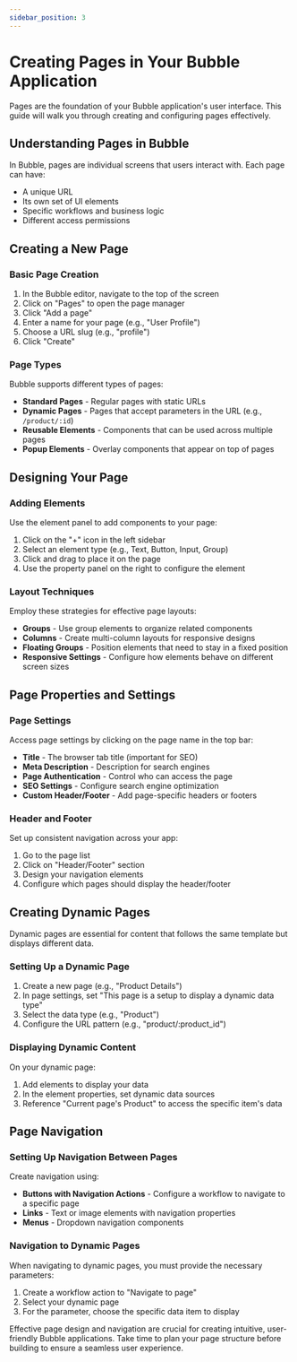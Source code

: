 ```yaml
---
sidebar_position: 3
---
```


# Creating Pages in Your Bubble Application

Pages are the foundation of your Bubble application's user interface. This guide will walk you through creating and configuring pages effectively.

## Understanding Pages in Bubble

In Bubble, pages are individual screens that users interact with. Each page can have:

- A unique URL
- Its own set of UI elements
- Specific workflows and business logic
- Different access permissions

## Creating a New Page

### Basic Page Creation

1. In the Bubble editor, navigate to the top of the screen
2. Click on "Pages" to open the page manager
3. Click "Add a page"
4. Enter a name for your page (e.g., "User Profile")
5. Choose a URL slug (e.g., "profile")
6. Click "Create"

### Page Types

Bubble supports different types of pages:

- **Standard Pages** - Regular pages with static URLs
- **Dynamic Pages** - Pages that accept parameters in the URL (e.g., `/product/:id`)
- **Reusable Elements** - Components that can be used across multiple pages
- **Popup Elements** - Overlay components that appear on top of pages

## Designing Your Page

### Adding Elements

Use the element panel to add components to your page:

1. Click on the "+" icon in the left sidebar
2. Select an element type (e.g., Text, Button, Input, Group)
3. Click and drag to place it on the page
4. Use the property panel on the right to configure the element

### Layout Techniques

Employ these strategies for effective page layouts:

- **Groups** - Use group elements to organize related components
- **Columns** - Create multi-column layouts for responsive designs
- **Floating Groups** - Position elements that need to stay in a fixed position
- **Responsive Settings** - Configure how elements behave on different screen sizes

## Page Properties and Settings

### Page Settings

Access page settings by clicking on the page name in the top bar:

- **Title** - The browser tab title (important for SEO)
- **Meta Description** - Description for search engines
- **Page Authentication** - Control who can access the page
- **SEO Settings** - Configure search engine optimization
- **Custom Header/Footer** - Add page-specific headers or footers

### Header and Footer

Set up consistent navigation across your app:

1. Go to the page list
2. Click on "Header/Footer" section
3. Design your navigation elements
4. Configure which pages should display the header/footer

## Creating Dynamic Pages

Dynamic pages are essential for content that follows the same template but displays different data.

### Setting Up a Dynamic Page

1. Create a new page (e.g., "Product Details")
2. In page settings, set "This page is a setup to display a dynamic data type"
3. Select the data type (e.g., "Product")
4. Configure the URL pattern (e.g., "product/:product_id")

### Displaying Dynamic Content

On your dynamic page:

1. Add elements to display your data
2. In the element properties, set dynamic data sources
3. Reference "Current page's Product" to access the specific item's data

## Page Navigation

### Setting Up Navigation Between Pages

Create navigation using:

- **Buttons with Navigation Actions** - Configure a workflow to navigate to a specific page
- **Links** - Text or image elements with navigation properties
- **Menus** - Dropdown navigation components

### Navigation to Dynamic Pages

When navigating to dynamic pages, you must provide the necessary parameters:

1. Create a workflow action to "Navigate to page"
2. Select your dynamic page
3. For the parameter, choose the specific data item to display

Effective page design and navigation are crucial for creating intuitive, user-friendly Bubble applications. Take time to plan your page structure before building to ensure a seamless user experience.

